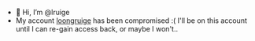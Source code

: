 - 👋 Hi, I’m @lruige
- My account [loongruige](https://github.com/loongruige) has been compromised :( I'll be on this account until I can re-gain access back, or maybe I won't..

